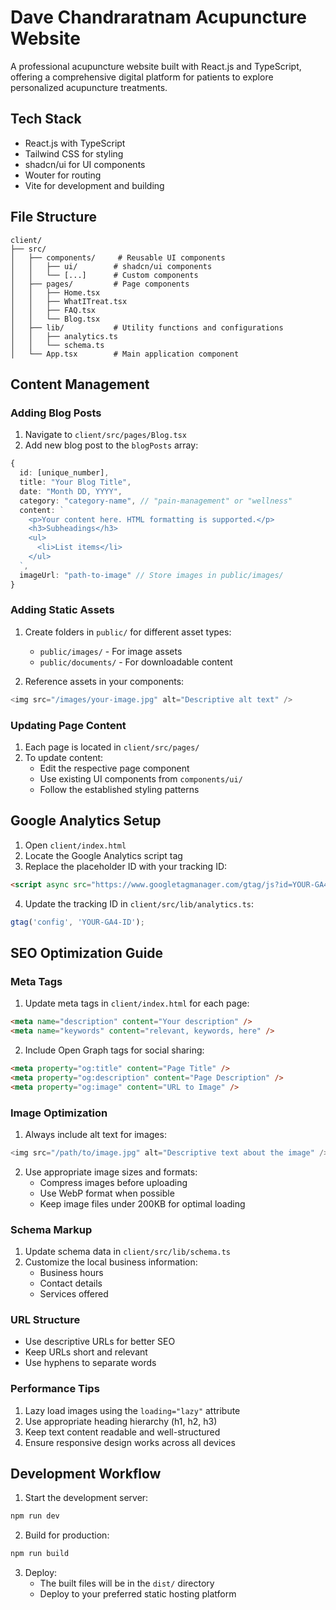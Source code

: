 # Dave Chandraratnam Acupuncture Website

A professional acupuncture website built with React.js and TypeScript, offering a comprehensive digital platform for patients to explore personalized acupuncture treatments.

## Tech Stack

- React.js with TypeScript
- Tailwind CSS for styling
- shadcn/ui for UI components
- Wouter for routing
- Vite for development and building

## File Structure

```
client/
├── src/
│   ├── components/     # Reusable UI components
│   │   ├── ui/        # shadcn/ui components
│   │   └── [...]      # Custom components
│   ├── pages/         # Page components
│   │   ├── Home.tsx
│   │   ├── WhatITreat.tsx
│   │   ├── FAQ.tsx
│   │   └── Blog.tsx
│   ├── lib/           # Utility functions and configurations
│   │   ├── analytics.ts
│   │   └── schema.ts
│   └── App.tsx        # Main application component
```

## Content Management

### Adding Blog Posts

1. Navigate to `client/src/pages/Blog.tsx`
2. Add new blog post to the `blogPosts` array:
```typescript
{
  id: [unique_number],
  title: "Your Blog Title",
  date: "Month DD, YYYY",
  category: "category-name", // "pain-management" or "wellness"
  content: `
    <p>Your content here. HTML formatting is supported.</p>
    <h3>Subheadings</h3>
    <ul>
      <li>List items</li>
    </ul>
  `,
  imageUrl: "path-to-image" // Store images in public/images/
}
```

### Adding Static Assets

1. Create folders in `public/` for different asset types:
   - `public/images/` - For image assets
   - `public/documents/` - For downloadable content

2. Reference assets in your components:
```typescript
<img src="/images/your-image.jpg" alt="Descriptive alt text" />
```

### Updating Page Content

1. Each page is located in `client/src/pages/`
2. To update content:
   - Edit the respective page component
   - Use existing UI components from `components/ui/`
   - Follow the established styling patterns

## Google Analytics Setup

1. Open `client/index.html`
2. Locate the Google Analytics script tag
3. Replace the placeholder ID with your tracking ID:
```html
<script async src="https://www.googletagmanager.com/gtag/js?id=YOUR-GA4-ID"></script>
```

4. Update the tracking ID in `client/src/lib/analytics.ts`:
```typescript
gtag('config', 'YOUR-GA4-ID');
```

## SEO Optimization Guide

### Meta Tags

1. Update meta tags in `client/index.html` for each page:
```html
<meta name="description" content="Your description" />
<meta name="keywords" content="relevant, keywords, here" />
```

2. Include Open Graph tags for social sharing:
```html
<meta property="og:title" content="Page Title" />
<meta property="og:description" content="Page Description" />
<meta property="og:image" content="URL to Image" />
```

### Image Optimization

1. Always include alt text for images:
```typescript
<img src="/path/to/image.jpg" alt="Descriptive text about the image" />
```

2. Use appropriate image sizes and formats:
   - Compress images before uploading
   - Use WebP format when possible
   - Keep image files under 200KB for optimal loading

### Schema Markup

1. Update schema data in `client/src/lib/schema.ts`
2. Customize the local business information:
   - Business hours
   - Contact details
   - Services offered

### URL Structure

- Use descriptive URLs for better SEO
- Keep URLs short and relevant
- Use hyphens to separate words

### Performance Tips

1. Lazy load images using the `loading="lazy"` attribute
2. Use appropriate heading hierarchy (h1, h2, h3)
3. Keep text content readable and well-structured
4. Ensure responsive design works across all devices

## Development Workflow

1. Start the development server:
```bash
npm run dev
```

2. Build for production:
```bash
npm run build
```

3. Deploy:
   - The built files will be in the `dist/` directory
   - Deploy to your preferred static hosting platform
